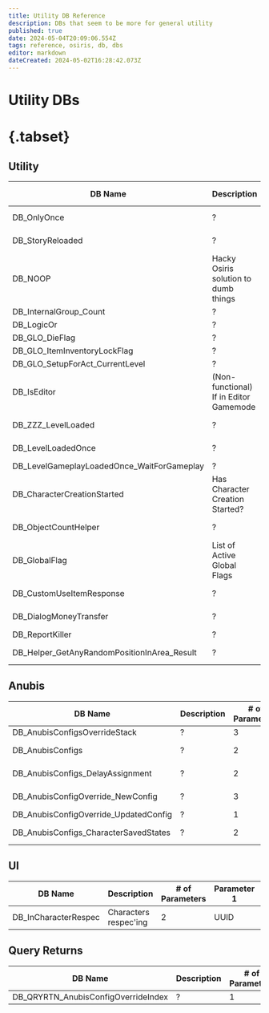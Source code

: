 ```yaml
---
title: Utility DB Reference
description: DBs that seem to be more for general utility
published: true
date: 2024-05-04T20:09:06.554Z
tags: reference, osiris, db, dbs
editor: markdown
dateCreated: 2024-05-02T16:28:42.073Z
---
```


# Utility DBs

# {.tabset}
## Utility
|DB Name|Description|# of Parameters|Parameter 1|Parameter 2|Parameter 3|Parameter 4|Parameter 5|
|-----|----|----|----|----|----|----|----|
|DB_OnlyOnce|?|1|String Flag ID|--|--|--|--|
|DB_StoryReloaded|?|1|Integer as Boolean|--|--|--|--|
|DB_NOOP|Hacky Osiris solution to dumb things|1|Integer|--|--|--|--|
|DB_InternalGroup_Count|?|1|Integer|--|--|--|--|
|DB_LogicOr|?|3|Integer|Integer|Integer|--|--|
|DB_GLO_DieFlag|?|4|UUID|UUID|Integer|UUID|--|
|DB_GLO_ItemInventoryLockFlag|?|3|UUID|UUID|UUID|--|--|
|DB_GLO_SetupForAct_CurrentLevel|?|1|Level ID|--|--|--|--|
|DB_IsEditor|(Non-functional) If in Editor Gamemode|1|Integer as Boolean|--|--|--|--|
|DB_ZZZ_LevelLoaded|?|1|Level ID String|--|--|--|--|
|DB_LevelLoadedOnce|?|1|Level ID String|--|--|--|--|
|DB_LevelGameplayLoadedOnce_WaitForGameplay|?|1|String|--|--|--|--|
|DB_CharacterCreationStarted|Has Character Creation Started?|1|?|--|--|--|--|
|DB_ObjectCountHelper|?|3|UUID String|Flag String ID|?|--|--|
|DB_GlobalFlag|List of Active Global Flags|1|Flag UUID|--|--|--|--|
|DB_CustomUseItemResponse|?|3|Character UUID|?|Integer|--|--|
|DB_DialogMoneyTransfer|?|3|Integer|Character UUID|Integer (Price)|--|--|
|DB_ReportKiller|?|2|?|Tag UUID|--|--|--|
|DB_Helper_GetAnyRandomPositionInArea_Result|?|3|Integer X Coordinate|Integer Y Coordinate|Integer Z Coordinate|--|--|

## Anubis
|DB Name|Description|# of Parameters|Parameter 1|Parameter 2|Parameter 3|
|-----|----|----|----|----|----|
|DB_AnubisConfigsOverrideStack|?|3|UUID|String|Integer|
|DB_AnubisConfigs|?|2|Character UUID|String|--|
|DB_AnubisConfigs_DelayAssignment|?|2|Character UUID|String|--|
|DB_AnubisConfigOverride_NewConfig|?|3|Character UUID|String|Integer|
|DB_AnubisConfigOverride_UpdatedConfig|?|1|Integer|--|--|
|DB_AnubisConfigs_CharacterSavedStates|?|2|Character UUID|State|--|

## UI
|DB Name|Description|# of Parameters|Parameter 1|Parameter 2|Parameter 3|Parameter 4|Parameter 5|
|-----|----|----|----|----|----|----|----|
|DB_InCharacterRespec|Characters respec'ing|2|UUID|String|--|--|--|

## Query Returns
|DB Name|Description|# of Parameters|Parameter 1|
|-----|----|----|----|
|DB_QRYRTN_AnubisConfigOverrideIndex|?|1|?|